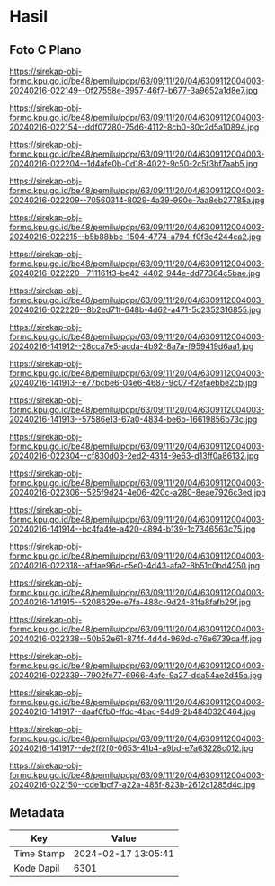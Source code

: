 # Hasil

## Foto C Plano

https://sirekap-obj-formc.kpu.go.id/be48/pemilu/pdpr/63/09/11/20/04/6309112004003-20240216-022149--0f27558e-3957-46f7-b677-3a9652a1d8e7.jpg

https://sirekap-obj-formc.kpu.go.id/be48/pemilu/pdpr/63/09/11/20/04/6309112004003-20240216-022154--ddf07280-75d6-4112-8cb0-80c2d5a10894.jpg

https://sirekap-obj-formc.kpu.go.id/be48/pemilu/pdpr/63/09/11/20/04/6309112004003-20240216-022204--1d4afe0b-0d18-4022-9c50-2c5f3bf7aab5.jpg

https://sirekap-obj-formc.kpu.go.id/be48/pemilu/pdpr/63/09/11/20/04/6309112004003-20240216-022209--70560314-8029-4a39-990e-7aa8eb27785a.jpg

https://sirekap-obj-formc.kpu.go.id/be48/pemilu/pdpr/63/09/11/20/04/6309112004003-20240216-022215--b5b88bbe-1504-4774-a794-f0f3e4244ca2.jpg

https://sirekap-obj-formc.kpu.go.id/be48/pemilu/pdpr/63/09/11/20/04/6309112004003-20240216-022220--711161f3-be42-4402-944e-dd77364c5bae.jpg

https://sirekap-obj-formc.kpu.go.id/be48/pemilu/pdpr/63/09/11/20/04/6309112004003-20240216-022226--8b2ed71f-648b-4d62-a471-5c2352316855.jpg

https://sirekap-obj-formc.kpu.go.id/be48/pemilu/pdpr/63/09/11/20/04/6309112004003-20240216-141912--28cca7e5-acda-4b92-8a7a-f959419d6aa1.jpg

https://sirekap-obj-formc.kpu.go.id/be48/pemilu/pdpr/63/09/11/20/04/6309112004003-20240216-141913--e77bcbe6-04e6-4687-9c07-f2efaebbe2cb.jpg

https://sirekap-obj-formc.kpu.go.id/be48/pemilu/pdpr/63/09/11/20/04/6309112004003-20240216-141913--57586e13-67a0-4834-be6b-16619856b73c.jpg

https://sirekap-obj-formc.kpu.go.id/be48/pemilu/pdpr/63/09/11/20/04/6309112004003-20240216-022304--cf830d03-2ed2-4314-9e63-d13ff0a86132.jpg

https://sirekap-obj-formc.kpu.go.id/be48/pemilu/pdpr/63/09/11/20/04/6309112004003-20240216-022306--525f9d24-4e06-420c-a280-8eae7926c3ed.jpg

https://sirekap-obj-formc.kpu.go.id/be48/pemilu/pdpr/63/09/11/20/04/6309112004003-20240216-141914--bc4fa4fe-a420-4894-b139-1c7346563c75.jpg

https://sirekap-obj-formc.kpu.go.id/be48/pemilu/pdpr/63/09/11/20/04/6309112004003-20240216-022318--afdae96d-c5e0-4d43-afa2-8b51c0bd4250.jpg

https://sirekap-obj-formc.kpu.go.id/be48/pemilu/pdpr/63/09/11/20/04/6309112004003-20240216-141915--5208629e-e7fa-488c-9d24-81fa8fafb29f.jpg

https://sirekap-obj-formc.kpu.go.id/be48/pemilu/pdpr/63/09/11/20/04/6309112004003-20240216-022338--50b52e61-874f-4d4d-969d-c76e6739ca4f.jpg

https://sirekap-obj-formc.kpu.go.id/be48/pemilu/pdpr/63/09/11/20/04/6309112004003-20240216-022339--7902fe77-6966-4afe-9a27-dda54ae2d45a.jpg

https://sirekap-obj-formc.kpu.go.id/be48/pemilu/pdpr/63/09/11/20/04/6309112004003-20240216-141917--daaf6fb0-ffdc-4bac-94d9-2b4840320464.jpg

https://sirekap-obj-formc.kpu.go.id/be48/pemilu/pdpr/63/09/11/20/04/6309112004003-20240216-141917--de2ff2f0-0653-41b4-a9bd-e7a63228c012.jpg

https://sirekap-obj-formc.kpu.go.id/be48/pemilu/pdpr/63/09/11/20/04/6309112004003-20240216-022150--cde1bcf7-a22a-485f-823b-2612c1285d4c.jpg


## Metadata

| Key        | Value               |
| ---------- | ------------------- |
| Time Stamp | 2024-02-17 13:05:41 |
| Kode Dapil | 6301                |



